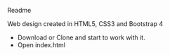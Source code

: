 Readme

Web design created in HTML5, CSS3 and Bootstrap 4

- Download or Clone and start to work with it.
- Open index.html


